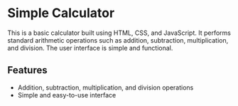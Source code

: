 # Simple Calculator

This is a basic calculator built using HTML, CSS, and JavaScript. It performs standard arithmetic operations such as addition, subtraction, multiplication, and division. The user interface is simple and functional.

## Features
- Addition, subtraction, multiplication, and division operations
- Simple and easy-to-use interface
